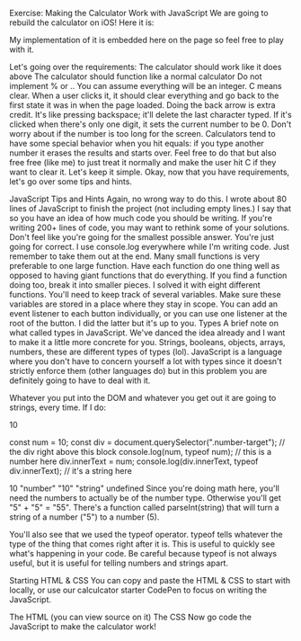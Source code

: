 Exercise: Making the Calculator Work with JavaScript
We are going to rebuild the calculator on iOS! Here it is:


My implementation of it is embedded here on the page so feel free to play with it.

Let's going over the requirements:
The calculator should work like it does above
The calculator should function like a normal calculator
Do not implement % or .. You can assume everything will be an integer.
C means clear. When a user clicks it, it should clear everything and go back to the first state it was in when the page loaded.
Doing the back arrow is extra credit. It's like pressing backspace; it'll delete the last character typed. If it's clicked when there's only one digit, it sets the current number to be 0.
Don't worry about if the number is too long for the screen.
Calculators tend to have some special behavior when you hit equals: if you type another number it erases the results and starts over. Feel free to do that but also free free (like me) to just treat it normally and make the user hit C if they want to clear it. Let's keep it simple.
Okay, now that you have requirements, let's go over some tips and hints.

JavaScript Tips and Hints
Again, no wrong way to do this. I wrote about 80 lines of JavaScript to finish the project (not including empty lines.) I say that so you have an idea of how much code you should be writing. If you're writing 200+ lines of code, you may want to rethink some of your solutions. Don't feel like you're going for the smallest possible answer. You're just going for correct.
I use console.log everywhere while I'm writing code. Just remember to take them out at the end.
Many small functions is very preferable to one large function. Have each function do one thing well as opposed to having giant functions that do everything. If you find a function doing too, break it into smaller pieces. I solved it with eight different functions.
You'll need to keep track of several variables. Make sure these variables are stored in a place where they stay in scope.
You can add an event listener to each button individually, or you can use one listener at the root of the button. I did the latter but it's up to you.
Types
A brief note on what called types in JavaScript. We've danced the idea already and I want to make it a little more concrete for you. Strings, booleans, objects, arrays, numbers, these are different types of types (lol). JavaScript is a language where you don't have to concern yourself a lot with types since it doesn't strictly enforce them (other languages do) but in this problem you are definitely going to have to deal with it.

Whatever you put into the DOM and whatever you get out it are going to strings, every time. If I do:

10

const num = 10;
const div = document.querySelector(".number-target"); // the div right above this block
console.log(num, typeof num); // this is a number here
div.innerText = num;
console.log(div.innerText, typeof div.innerText); // it's a string here

10 "number"
"10" "string"
undefined
Since you're doing math here, you'll need the numbers to actually be of the number type. Otherwise you'll get "5" + "5" = "55". There's a function called parseInt(string) that will turn a string of a number ("5") to a number (5).

You'll also see that we used the typeof operator. typeof tells whatever the type of the thing that comes right after it is. This is useful to quickly see what's happening in your code. Be careful because typeof is not always useful, but it is useful for telling numbers and strings apart.

Starting HTML & CSS
You can copy and paste the HTML & CSS to start with locally, or use our calculcator starter CodePen to focus on writing the JavaScript.

The HTML (you can view source on it)
The CSS
Now go code the JavaScript to make the calculator work!

